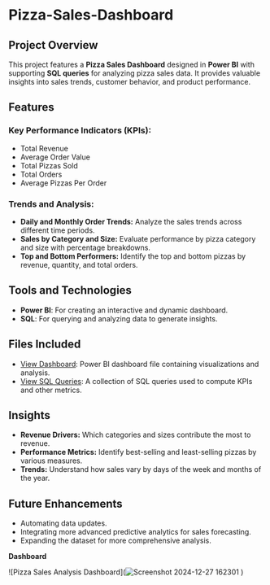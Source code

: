 # Pizza-Sales-Dashboard
 

## Project Overview  
This project features a **Pizza Sales Dashboard** designed in **Power BI** with supporting **SQL queries** for analyzing pizza sales data. It provides valuable insights into sales trends, customer behavior, and product performance.  

## Features  
### Key Performance Indicators (KPIs):  
- Total Revenue  
- Average Order Value  
- Total Pizzas Sold  
- Total Orders  
- Average Pizzas Per Order  

### Trends and Analysis:  
- **Daily and Monthly Order Trends:** Analyze the sales trends across different time periods.  
- **Sales by Category and Size:** Evaluate performance by pizza category and size with percentage breakdowns.  
- **Top and Bottom Performers:** Identify the top and bottom pizzas by revenue, quantity, and total orders.  

## Tools and Technologies  
- **Power BI**: For creating an interactive and dynamic dashboard.  
- **SQL**: For querying and analyzing data to generate insights.  

## Files Included  
- <a href="https://github.com/bharathikannan-data/Pizza-Sales-Dashboard/blob/main/Pizza%20sales%20Dashboard.pbix"> View Dashboard</a>: Power BI dashboard file containing visualizations and analysis.  
- <a href="https://github.com/bharathikannan-data/Pizza-Sales-Dashboard/blob/main/Pizza%20Sales%20SQL%20queries%20(1).pdf"> View SQL Queries</a>: A collection of SQL queries used to compute KPIs and other metrics.  



## Insights  
- **Revenue Drivers:** Which categories and sizes contribute the most to revenue.  
- **Performance Metrics:** Identify best-selling and least-selling pizzas by various measures.  
- **Trends:** Understand how sales vary by days of the week and months of the year.  

## Future Enhancements  
- Automating data updates.  
- Integrating more advanced predictive analytics for sales forecasting.  
- Expanding the dataset for more comprehensive analysis.  

**Dashboard**

![Pizza Sales Analysis Dashboard](![Screenshot 2024-12-27 162301](https://github.com/user-attachments/assets/ff21302b-a339-472b-a75f-a53851412435)
)


